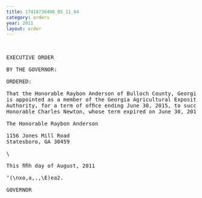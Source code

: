 ```yaml
---
title: 17418736408_05_11_04
category: orders
year: 2011
layout: order
---
```


<pre> 

EXECUTIVE ORDER

BY THE GOVERNOR:

ORDERED:

That the Honorable Raybon Anderson of Bulloch County, Georgia,
is appointed as a member of the Georgia Agricultural Exposition
Authority, for a term of ofﬁce ending June 30, 2015, to succeed the
Honorable Charles Newton, whose term expired on June 30, 2011.

The Honorable Raybon Anderson

1156 Jones Mill Road
Statesboro, GA 30459

\

This ﬁﬁh day of August, 2011

‘(\nxo,a,.,\E)ea2.

GOVERNOR

</pre>
